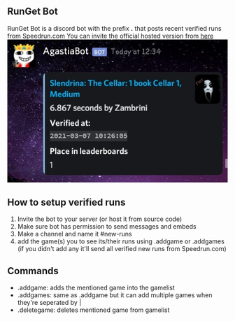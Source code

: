 ## RunGet Bot
RunGet Bot is a discord bot with the prefix **.** that posts recent verified runs from Speedrun.com
You can invite the official hosted version from [here](https://discord.com/api/oauth2/authorize?client_id=754827405813743676&permissions=52224&scope=bot)
![Screenshot of the embed](screenshots/Screenshot_20210307-135020-1.jpg)
## How to setup verified runs
1. Invite the bot to your server (or host it from source code)
2. Make sure bot has permission to send messages and embeds
3. Make a channel and name it #new-runs
4. add the game(s) you to see its/their runs using .addgame or .addgames (if you didn't add any it'll send all verified new runs from Speedrun.com)
## Commands
- .addgame: adds the mentioned game into the gamelist
- .addgames: same as .addgame but it can add multiple games when they're seperated by |
- .deletegame: deletes mentioned game from gamelist